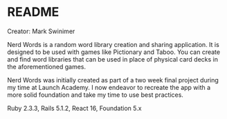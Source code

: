 # README

Creator: Mark Swinimer

Nerd Words is a random word library creation and sharing application.
It is designed to be used with games like Pictionary and Taboo.
You can create and find word libraries that can be used in place of physical card decks in the aforementioned games.

Nerd Words was initially created as part of a two week final project during my time at Launch Academy. I now endeavor to recreate the app with a more solid foundation and take my time to use best practices.

Ruby 2.3.3, Rails 5.1.2, React 16, Foundation 5.x
